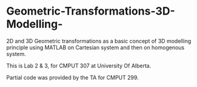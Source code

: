 # Geometric-Transformations-3D-Modelling-
2D and 3D Geometric transformations as a basic concept of 3D modelling principle using MATLAB on Cartesian system and then on homogenous system.

This is Lab 2 & 3, for CMPUT 307 at University Of Alberta.

Partial code was provided by the TA for CMPUT 299.
